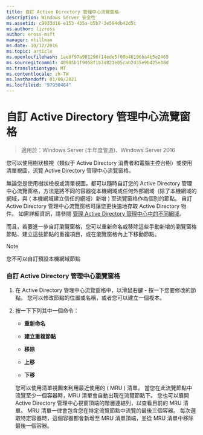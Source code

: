 ```yaml
---
title: 自訂 Active Directory 管理中心流覽窗格
description: Windows Server 安全性
ms.assetid: c9933d16-e153-435a-b5b7-3e594db42d5c
ms.author: lizross
author: eross-msft
manager: mtillman
ms.date: 10/12/2016
ms.topic: article
ms.openlocfilehash: 1ae8f97a981296f14ede5f00b46196ba4b5e2465
ms.sourcegitcommit: 40905b1f9d68f1b7d821e05cab2d35e9b425e38d
ms.translationtype: MT
ms.contentlocale: zh-TW
ms.lasthandoff: 01/06/2021
ms.locfileid: "97950484"
---
```

# <a name="customize-the-active-directory-administrative-center-navigation-pane"></a>自訂 Active Directory 管理中心流覽窗格

>適用於：Windows Server (半年度管道)、Windows Server 2016

  您可以使用樹狀檢視（類似于 Active Directory 消費者和電腦主控台樹）或使用清單視圖，流覽 Active Directory 管理中心流覽窗格。

 無論您是使用樹狀檢視或清單視圖，都可以隨時自訂您的 Active Directory 管理中心流覽窗格，方法是將不同的容器從本機網域或任何外部網域（除了本機網域的網域，與 \( 本機網域建立信任的網域）新增 \) 至流覽窗格作為個別的節點。 自訂 Active Directory 管理中心流覽窗格可讓您更快速地存取 Active Directory 物件。 如需詳細資訊，請參閱 [管理 Active Directory 管理中心中的不同網域](manage-different-domains-in-active-directory-administrative-center.md)。

 而且，若要進一步自訂瀏覽窗格，您可以重新命名或移除這些手動新增的瀏覽窗格節點、建立這些節點的重複項目，或在瀏覽窗格內上下移動節點。

> [!NOTE]
>  您不可以自訂預設本機網域節點

### <a name="to-customize-the-active-directory-administrative-center-navigation-pane"></a>自訂 Active Directory 管理中心瀏覽窗格

1. 在 Active Directory 管理中心流覽窗格中，以滑鼠右鍵 \- 按一下您要修改的節點。 您可以修改節點的位置或名稱，或者您可以建立一個複本。

2. 按一下下列其中一個命令：

   -   **重新命名**

   -   **建立重複節點**

   -   **移除**

   -   **上移**

   -   **下移**

   您可以使用清單視圖來利用最近使用的 \( MRU \) 清單。 當您在此流覽節點中流覽至少一個容器時，MRU 清單會自動出現在流覽節點下。 您也可以展開 Active Directory 管理中心視窗頂端的階層連結列，以查看目前的 MRU 清單。 MRU 清單一律會包含您在特定流覽節點中流覽的最後三個容器。 每次選取特定容器時，這個容器都會新增至 MRU 清單頂端，並從 MRU 清單中移除最後一個容器。



